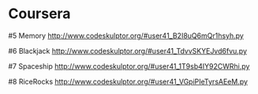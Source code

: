 # Coursera

#5 Memory
http://www.codeskulptor.org/#user41_B2I8uQ6mQr1hsyh.py

#6 Blackjack
http://www.codeskulptor.org/#user41_TdvvSKYEJvd6fvu.py

#7 Spaceship
http://www.codeskulptor.org/#user41_1T9sb4IY92CWRhi.py

#8 RiceRocks
http://www.codeskulptor.org/#user41_VGpiPIeTyrsAEeM.py
